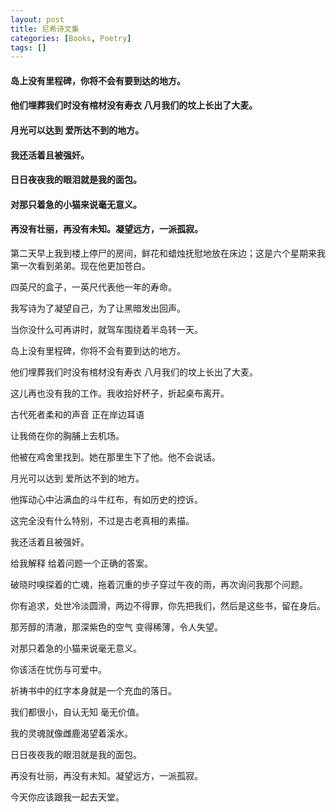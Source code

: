 ```yaml
---
layout: post
title: 尼希诗文集
categories: [Books, Poetry]
tags: []
---
```

#### 岛上没有里程碑，你将不会有要到达的地方。
#### 他们埋葬我们时没有棺材没有寿衣 八月我们的坟上长出了大麦。
#### 月光可以达到 爱所达不到的地方。
#### 我还活着且被强奸。
#### 日日夜夜我的眼泪就是我的面包。
#### 对那只着急的小猫来说毫无意义。
#### 再没有壮丽，再没有未知。凝望远方，一派孤寂。
<!-- more -->
第二天早上我到楼上停尸的房间，鲜花和蜡烛抚慰地放在床边；这是六个星期来我第一次看到弟弟。现在他更加苍白。

四英尺的盒子，一英尺代表他一年的寿命。

我写诗为了凝望自己，为了让黑暗发出回声。

当你没什么可再讲时，就驾车围绕着半岛转一天。

岛上没有里程碑，你将不会有要到达的地方。

他们埋葬我们时没有棺材没有寿衣 八月我们的坟上长出了大麦。

这儿再也没有我的工作。我收拾好杯子，折起桌布离开。

古代死者柔和的声音 正在岸边耳语

让我倚在你的胸脯上去机场。

他被在鸡舍里找到。她在那里生下了他。他不会说话。

月光可以达到 爱所达不到的地方。

他挥动心中沾满血的斗牛红布，有如历史的控诉。

这完全没有什么特别，不过是古老真相的素描。

我还活着且被强奸。

给我解释 给着问题一个正确的答案。

破晓时嗅探着的亡魂，拖着沉重的步子穿过午夜的雨，再次询问我那个问题。

你有追求，处世冷淡圆滑，两边不得罪，你先把我们，然后是这些书，留在身后。

那芳醇的清澈，那深紫色的空气 变得稀薄，令人失望。

对那只着急的小猫来说毫无意义。

你该活在忧伤与可爱中。

祈祷书中的红字本身就是一个充血的落日。

我们都很小，自认无知 毫无价值。

我的灵魂就像雌鹿渴望着溪水。

日日夜夜我的眼泪就是我的面包。

再没有壮丽，再没有未知。凝望远方，一派孤寂。

今天你应该跟我一起去天堂。
